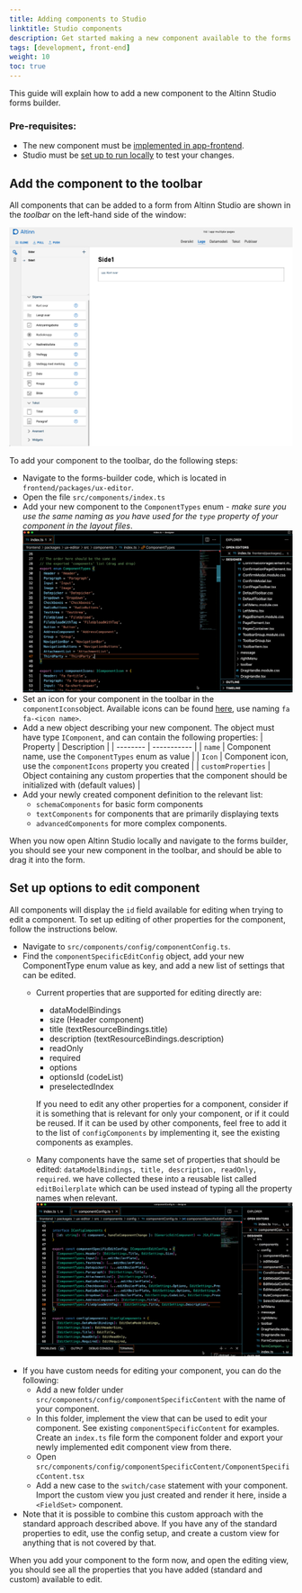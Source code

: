 ```yaml
---
title: Adding components to Studio
linktitle: Studio components
description: Get started making a new component available to the forms builder in Altinn Studio
tags: [development, front-end]
weight: 10
toc: true
---
```


This guide will explain how to add a new component to the Altinn Studio forms builder.

### Pre-requisites:
- The new component must be [implemented in app-frontend][1].
- Studio must be [set up to run locally][2] to test your changes.


## Add the component to the toolbar
All components that can be added to a form from Altinn Studio are shown in the *toolbar* on the left-hand side of the
window:

![Forms builder](forms-builder.png "Forms builder")

To add your component to the toolbar, do the following steps:
- Navigate to the forms-builder code, which is located in `frontend/packages/ux-editor`. 
- Open the file `src/components/index.ts`
- Add your new component to the `ComponentTypes` enum - _make sure you use the same naming as you have used for the 
  `type` property of your component in the layout files_.
  ![Update ComponentTypes enum](componentTypesEnum.gif "Update ComponenTypes enum")
- Set an icon for your component in the toolbar in the `componentIcons`object. Available icons can be found [here][3],
  use naming `fa fa-<icon name>`.
- Add a new object describing your new component. 
  The object must have type `IComponent`, and can contain the following properties:
  | Property           | Description | 
  | --------           | ----------- |
  | `name`             | Component name, use the `ComponentTypes` enum as value | 
  | `Icon`             | Component icon, use the `componentIcons` property you created | 
  | `customProperties` | Object containing any custom properties that the component should be initialized with (default values) | 
- Add your newly created component definition to the relevant list:
    - `schemaComponents` for basic form components
    - `textComponents` for components that are primarily displaying texts
    - `advancedComponents` for more complex components.
  
When you now open Altinn Studio locally and navigate to the forms builder, you should see your new component in the
toolbar, and should be able to drag it into the form.

## Set up options to edit component
All components will display the `id` field available for editing when trying to edit a component. To set up editing of
other properties for the component, follow the instructions below.

- Navigate to `src/components/config/componentConfig.ts`. 
- Find the `componentSpecificEditConfig` object, add your new ComponentType enum value as key, and add a new list of
  settings that can be edited.
    - Current properties that are supported for editing directly are:
        - dataModelBindings
        - size (Header component)
        - title (textResourceBindings.title)
        - description (textResourceBindings.description)
        - readOnly
        - required
        - options
        - optionsId (codeList)
        - preselectedIndex
  
      If you need to edit any other properties for a component, consider if it is something that is relevant for only your
      component, or if it could be reused. If it can be used by other components, feel free to add it to the list of
      `configComponents` by implementing it, see the existing components as examples. 
    - Many components have the same set of properties that should be edited: `dataModelBindings, title, description, readOnly, required`.
      we have collected these into a reusable list called `editBoilerplate` which can be used instead of typing all the 
      property names when relevant.
      ![Set up config for component](configComponents.gif "Set up config for components")
- If you have custom needs for editing your component, you can do the following:
  - Add a new folder under `src/components/config/componentSpecificContent` with the name of your component.
  - In this folder, implement the view that can be used to edit your component. See existing `componentSpecificContent`
    for examples. Create an `index.ts` file form the component folder and export your newly implemented edit component 
    view from there.
  - Open `src/components/config/componentSpecificContent/ComponentSpecificContent.tsx`
  - Add a new case to the `switch/case` statement with your component. Import the custom view you just created and
    render it here, inside a `<FieldSet>` component.
- Note that it is possible to combine this custom approach with the standard approach described above. If you have any 
  of the standard properties to edit, use the config setup, and create a custom view for anything that is not covered 
  by that.

When you add your component to the form now, and open the editing view, you should see all the properties that you have
added (standard and custom) available to edit.


[1]: ../new-component
[2]: https://github.com/Altinn/altinn-studio
[3]: https://github.com/Altinn/altinn-cdn/tree/master/toolkits/fortawesome/altinn-studio/0.1/icons/svg